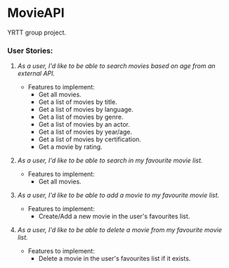 # MovieAPI
YRTT group project. 

### User Stories:
1. *As a user, I'd like to be able to search movies based on age from an external API.*
    - Features to implement:
      * Get all movies.    
      * Get a list of movies by title.
      * Get a list of movies by language.
      * Get a list of movies by genre.
      * Get a list of movies by an actor.
      * Get a list of movies by year/age.
      * Get a list of movies by certification.
      * Get a movie by rating.

2. *As a user, I'd like to be able to search in my favourite movie list.*
    - Features to implement:
      * Get all movies.

3. *As a user, I'd like to be able to add a movie to my favourite movie list.*
    - Features to implement:
       * Create/Add a new movie in the user's favourites list.

4. *As a user, I'd like to be able to delete a movie from my favourite movie list.*
    - Features to implement:
      * Delete a movie in the user's favourites list if it exists.

